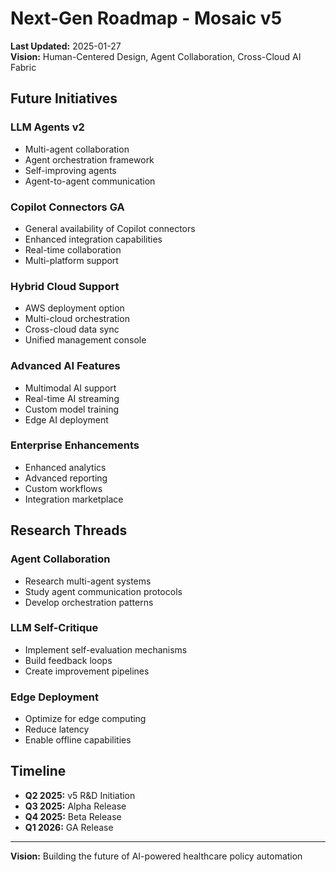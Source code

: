 # Next-Gen Roadmap - Mosaic v5

**Last Updated:** 2025-01-27  
**Vision:** Human-Centered Design, Agent Collaboration, Cross-Cloud AI Fabric

## Future Initiatives

### LLM Agents v2

- Multi-agent collaboration
- Agent orchestration framework
- Self-improving agents
- Agent-to-agent communication

### Copilot Connectors GA

- General availability of Copilot connectors
- Enhanced integration capabilities
- Real-time collaboration
- Multi-platform support

### Hybrid Cloud Support

- AWS deployment option
- Multi-cloud orchestration
- Cross-cloud data sync
- Unified management console

### Advanced AI Features

- Multimodal AI support
- Real-time AI streaming
- Custom model training
- Edge AI deployment

### Enterprise Enhancements

- Enhanced analytics
- Advanced reporting
- Custom workflows
- Integration marketplace

## Research Threads

### Agent Collaboration

- Research multi-agent systems
- Study agent communication protocols
- Develop orchestration patterns

### LLM Self-Critique

- Implement self-evaluation mechanisms
- Build feedback loops
- Create improvement pipelines

### Edge Deployment

- Optimize for edge computing
- Reduce latency
- Enable offline capabilities

## Timeline

- **Q2 2025:** v5 R&D Initiation
- **Q3 2025:** Alpha Release
- **Q4 2025:** Beta Release
- **Q1 2026:** GA Release

---

**Vision:** Building the future of AI-powered healthcare policy automation

